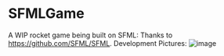 # SFMLGame
A WIP rocket game being built on SFML: Thanks to https://github.com/SFML/SFML.
Development Pictures:
![image](https://github.com/Lrae1207/SFMLGame/assets/109258251/96698b62-f14b-40f6-9162-e982bcd8200b)
